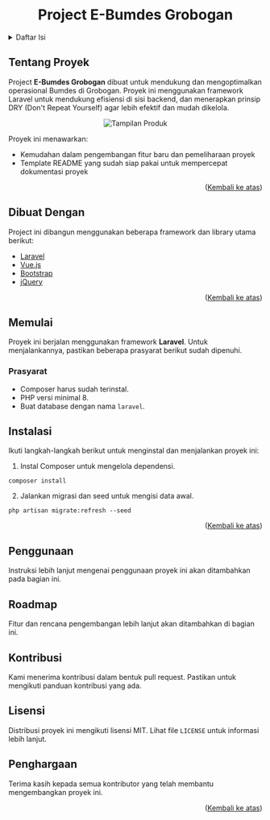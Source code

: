<h1 align="center">Project E-Bumdes Grobogan</h1>

<!-- TABLE OF CONTENTS -->
<details>
  <summary>Daftar Isi</summary>
  <ol>
    <li><a href="#tentang-proyek">Tentang Proyek</a></li>
    <li><a href="#dibuat-dengan">Dibuat Dengan</a></li>
    <li><a href="#memulai">Memulai</a></li>
    <li><a href="#instalasi">Instalasi</a></li>
    <li><a href="#penggunaan">Penggunaan</a></li>
    <li><a href="#roadmap">Roadmap</a></li>
    <li><a href="#kontribusi">Kontribusi</a></li>
    <li><a href="#lisensi">Lisensi</a></li>
    <li><a href="#kontak">Kontak</a></li>
    <li><a href="#penghargaan">Penghargaan</a></li>
  </ol>
</details>

<!-- ABOUT THE PROJECT -->
<h2 id="tentang-proyek">Tentang Proyek</h2>

<p>Project <strong>E-Bumdes Grobogan</strong> dibuat untuk mendukung dan mengoptimalkan operasional Bumdes di Grobogan. Proyek ini menggunakan framework Laravel untuk mendukung efisiensi di sisi backend, dan menerapkan prinsip DRY (Don't Repeat Yourself) agar lebih efektif dan mudah dikelola.</p>

<p align="center">
  <img src="https://example.com/product-screenshot.png" alt="Tampilan Produk" />
</p>

<p>Proyek ini menawarkan:</p>
<ul>
  <li>Kemudahan dalam pengembangan fitur baru dan pemeliharaan proyek</li>
  <li>Template README yang sudah siap pakai untuk mempercepat dokumentasi proyek</li>
</ul>

<p align="right">(<a href="#readme-top">Kembali ke atas</a>)</p>

<h2 id="dibuat-dengan">Dibuat Dengan</h2>

<p>Project ini dibangun menggunakan beberapa framework dan library utama berikut:</p>
<ul>
  <li><a href="https://laravel.com">Laravel</a></li>
  <li><a href="https://vuejs.org">Vue.js</a></li>
  <li><a href="https://getbootstrap.com">Bootstrap</a></li>
  <li><a href="https://jquery.com">jQuery</a></li>
</ul>

<p align="right">(<a href="#readme-top">Kembali ke atas</a>)</p>

<!-- GETTING STARTED -->
<h2 id="memulai">Memulai</h2>

<p>Proyek ini berjalan menggunakan framework <strong>Laravel</strong>. Untuk menjalankannya, pastikan beberapa prasyarat berikut sudah dipenuhi.</p>

<h3>Prasyarat</h3>
<ul>
  <li>Composer harus sudah terinstal.</li>
  <li>PHP versi minimal 8.</li>
  <li>Buat database dengan nama <code>laravel</code>.</li>
</ul>

<h2 id="instalasi">Instalasi</h2>

<p>Ikuti langkah-langkah berikut untuk menginstal dan menjalankan proyek ini:</p>

<ol>
  <li>Instal Composer untuk mengelola dependensi.</li>
</ol>

<pre><code>composer install</code></pre>

<ol start="2">
  <li>Jalankan migrasi dan seed untuk mengisi data awal.</li>
</ol>

<pre><code>php artisan migrate:refresh --seed</code></pre>

<p align="right">(<a href="#readme-top">Kembali ke atas</a>)</p>

<!-- USAGE -->
<h2 id="penggunaan">Penggunaan</h2>

<p>Instruksi lebih lanjut mengenai penggunaan proyek ini akan ditambahkan pada bagian ini.</p>

<!-- ROADMAP -->
<h2 id="roadmap">Roadmap</h2>

<p>Fitur dan rencana pengembangan lebih lanjut akan ditambahkan di bagian ini.</p>

<!-- CONTRIBUTING -->
<h2 id="kontribusi">Kontribusi</h2>

<p>Kami menerima kontribusi dalam bentuk pull request. Pastikan untuk mengikuti panduan kontribusi yang ada.</p>

<!-- LICENSE -->
<h2 id="lisensi">Lisensi</h2>

<p>Distribusi proyek ini mengikuti lisensi MIT. Lihat file <code>LICENSE</code> untuk informasi lebih lanjut.</p>

<!-- ACKNOWLEDGMENTS -->
<h2 id="penghargaan">Penghargaan</h2>

<p>Terima kasih kepada semua kontributor yang telah membantu mengembangkan proyek ini.</p>

<p align="right">(<a href="#readme-top">Kembali ke atas</a>)</p>
